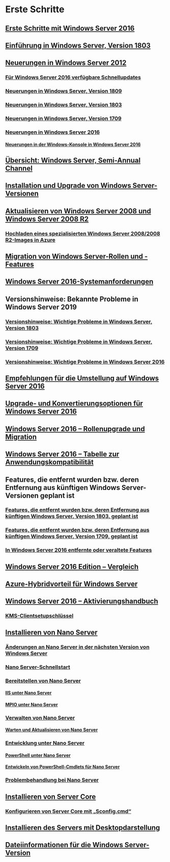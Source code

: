 # Erste Schritte
## [Erste Schritte mit Windows Server 2016](Server-Basics.md)
## [Einführung in Windows Server, Version 1803](get-started-with-1803.md)
## [Neuerungen in Windows Server 2012](whats-new-in-windows-server.md)
### [Für Windows Server 2016 verfügbare Schnellupdates](express-updates.md)
### [Neuerungen in Windows Server, Version 1809](whats-new-in-windows-server-1809.md)
### [Neuerungen in Windows Server, Version 1803](whats-new-in-windows-server-1803.md)
### [Neuerungen in Windows Server, Version 1709](whats-new-in-windows-server-1709.md)
### [Neuerungen in Windows Server 2016](whats-new-in-windows-server-2016.md)
#### [Neuerungen in der Windows-Konsole in Windows Server 2016](whats-new-in-console.md)
## [Übersicht: Windows Server, Semi-Annual Channel](semi-annual-channel-overview.md)
## [Installation und Upgrade von Windows Server-Versionen](Installation-and-Upgrade.md)
## [Aktualisieren von Windows Server 2008 und Windows Server 2008 R2](modernize-windows-server-2008.md)
### [Hochladen eines spezialisierten Windows Server 2008/2008 R2-Images in Azure](uploading-specialized-WS08-image-to-azure.md)
## [Migration von Windows Server-Rollen und -Features](Migrate-Roles-and-Features.md)
## [Windows Server 2016-Systemanforderungen](System-Requirements.md)
## Versionshinweise: Bekannte Probleme in Windows Server 2019
### [Versionshinweise: Wichtige Probleme in Windows Server, Version 1803](server-1803-release-notes.md)
### [Versionshinweise: Wichtige Probleme in Windows Server, Version 1709](server-1709-relnotes.md)
### [Versionshinweise: Wichtige Probleme in Windows Server 2016](Windows-Server-2016-GA-Release-Notes.md)
## [Empfehlungen für die Umstellung auf Windows Server 2016](Recommendations-moving-to-Server2016.md)
## [Upgrade- und Konvertierungsoptionen für Windows Server 2016](Supported-Upgrade-paths.md)
## [Windows Server 2016 – Rollenupgrade und Migration](Server-Role-Upgradeability-Table.md)
## [Windows Server 2016 – Tabelle zur Anwendungskompatibilität](Server-Application-compatibility.md)
## Features, die entfernt wurden bzw. deren Entfernung aus künftigen Windows Server-Versionen geplant ist
### [Features, die entfernt wurden bzw. deren Entfernung aus künftigen Windows Server, Version 1803, geplant ist](windows-server-1803-removed-features.md)
### [Features, die entfernt wurden bzw. deren Entfernung aus künftigen Windows Server, Version 1709, geplant ist](Removed-Features-1709.md)
### [In Windows Server 2016 entfernte oder veraltete Features](Deprecated-Features.md)
## [Windows Server 2016 Edition – Vergleich](2016-Edition-Comparison.md)
## [Azure-Hybridvorteil für Windows Server](azure-hybrid-benefit.md)
## [Windows Server 2016 – Aktivierungshandbuch](Server-2016-activation.md)
### [KMS-Clientsetupschlüssel](KMSclientkeys.md)
## [Installieren von Nano Server](Getting-started-with-Nano-Server.md)
### [Änderungen an Nano Server in der nächsten Version von Windows Server](nano-in-semi-annual-channel.md)
### [Nano Server-Schnellstart](Nano-Server-Quick-start.md)
### [Bereitstellen von Nano Server](Deploy-Nano-Server.md)
#### [IIS unter Nano Server](IIS-on-Nano-Server.md)
#### [MPIO unter Nano Server](MPIO-on-Nano-Server.md)
### [Verwalten von Nano Server](Manage-Nano-Server.md)
#### [Warten und Aktualisieren von Nano Server](Update-Nano-Server.md)
### [Entwicklung unter Nano Server](Developing-on-Nano-Server.md)
#### [PowerShell unter Nano Server](powershell-on-Nano-Server.md)
#### [Entwickeln von PowerShell-Cmdlets für Nano Server](Developing-powershell-Cmdlets-for-Nano-Server.md)
### [Problembehandlung bei Nano Server](Troubleshooting-Nano-Server.md)
## [Installieren von Server Core](Getting-started-with-Server-Core.md)
### [Konfigurieren von Server Core mit „Sconfig.cmd“](Sconfig-on-WS2016.md)
## [Installieren des Servers mit Desktopdarstellung](Getting-started-with-Server-with-Desktop-Experience.md)
## [Dateiinformationen für die Windows Server-Version](windows-server-release-info.md)